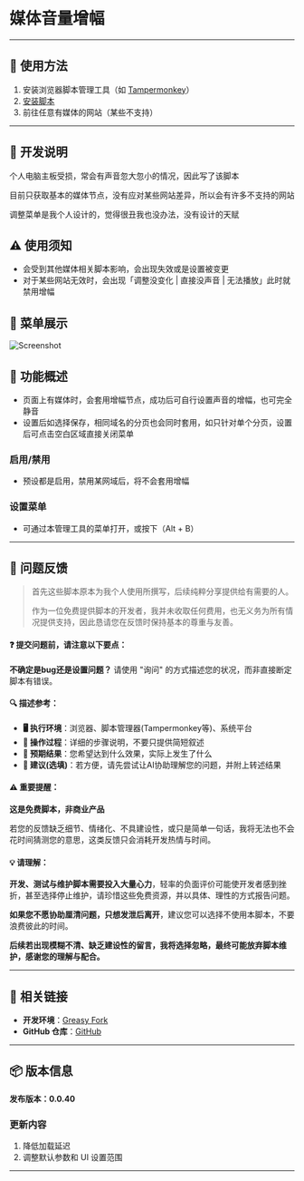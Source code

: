 # **媒体音量增幅**

---

## **👻 使用方法**

1. 安装浏览器脚本管理工具（如 [Tampermonkey](https://chrome.google.com/webstore/detail/tampermonkey/dhdgffkkebhmkfjojejmpbldmpobfkfo)）
2. [安装脚本](https://update.greasyfork.org/scripts/472190/%E5%AA%92%E9%AB%94%E9%9F%B3%E9%87%8F%E5%A2%9E%E5%BC%B7%E5%99%A8.user.js)
3. 前往任意有媒体的网站（某些不支持）

---

## **🚧 开发说明**

个人电脑主板受损，常会有声音忽大忽小的情况，因此写了该脚本

目前只获取基本的媒体节点，没有应对某些网站差异，所以会有许多不支持的网站

调整菜单是我个人设计的，觉得很丑我也没办法，没有设计的天赋


## **⚠️ 使用须知**
- 会受到其他媒体相关脚本影响，会出现失效或是设置被变更
- 对于某些网站无效时，会出现「调整没变化 | 直接没声音 | 无法播放」此时就禁用增幅


## **👀 菜单展示**
![Screenshot](https://github.com/user-attachments/assets/61547ac5-8653-45fb-bf26-bba4ee174f0b)


## **📜 功能概述**
- 页面上有媒体时，会套用增幅节点，成功后可自行设置声音的增幅，也可完全静音
- 设置后如选择保存，相同域名的分页也会同时套用，如只针对单个分页，设置后可点击空白区域直接关闭菜单

### **启用/禁用**
- 预设都是启用，禁用某网域后，将不会套用增幅

### **设置菜单**
- 可通过本管理工具的菜单打开，或按下（Alt + B）

---

## 📣 问题反馈

> 首先这些脚本原本为我个人使用所撰写，后续纯粹分享提供给有需要的人。
>
> 作为一位免费提供脚本的开发者，我并未收取任何费用，也无义务为所有情况提供支持，因此恳请您在反馈时保持基本的尊重与友善。

#### ❓ 提交问题前，请注意以下要点：

**不确定是bug还是设置问题？** 请使用 "询问" 的方式描述您的状况，而非直接断定脚本有错误。

#### 🔍 描述参考：

- **🖥️ 执行环境**：浏览器、脚本管理器(Tampermonkey等)、系统平台
- **🧭 操作过程**：详细的步骤说明，不要只提供简短叙述
- **🎯 预期结果**：您希望达到什么效果，实际上发生了什么
- **🤖 建议(选填)**：若方便，请先尝试让AI协助理解您的问题，并附上转述结果

#### ⚠️ 重要提醒：

**这是免费脚本，非商业产品**

若您的反馈缺乏细节、情绪化、不具建设性，或只是简单一句话，我将无法也不会花时间猜测您的意思，这类反馈只会消耗开发热情与时间。

#### 💡 请理解：

**开发、测试与维护脚本需要投入大量心力**，轻率的负面评价可能使开发者感到挫折，甚至选择停止维护，请珍惜这些免费资源，并以具体、理性的方式报告问题。

**如果您不愿协助厘清问题，只想发泄后离开**，建议您可以选择不使用本脚本，不要浪费彼此的时间。

**后续若出现模糊不清、缺乏建设性的留言，我将选择忽略，最终可能放弃脚本维护，感谢您的理解与配合。**

---

## **🔗 相关链接**

- **开发环境**：[Greasy Fork](https://greasyfork.org/zh-TW/users/989635-canaan-hs)  
- **GitHub 仓库**：[GitHub](https://github.com/Canaan-HS/MonkeyScript/tree/main/VolumeBooster)

---

## **📦 版本信息**

**发布版本：0.0.40**

### **更新内容**
1. 降低加载延迟  
2. 调整默认参数和 UI 设置范围

---